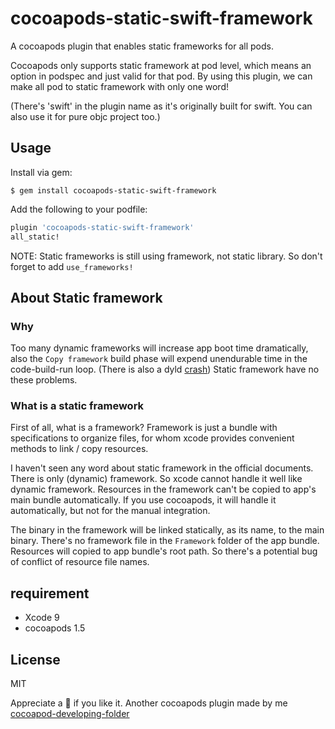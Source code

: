 # cocoapods-static-swift-framework

A cocoapods plugin that enables static frameworks for all pods.

Cocoapods only supports static framework at pod level, which means an option in podspec and just valid for that pod. By using this plugin, we can make all pod to static framework with only one word!

(There's 'swift' in the plugin name as it's originally built for swift. You can also use it for pure objc project too.)

## Usage
Install via gem:

```
$ gem install cocoapods-static-swift-framework
```

Add the following to your podfile:

```ruby
plugin 'cocoapods-static-swift-framework'
all_static!

```

NOTE: Static frameworks is still using framework, not static library. So don't forget to add `use_frameworks!`

## About Static framework

### Why

Too many dynamic frameworks will increase app boot time dramatically, also the `Copy framework` build phase will expend unendurable time in the code-build-run loop. (There is also a dyld [crash](https://github.com/Ruenzuo/cocoapods-amimono#why-would-you-want-this-plugin-in-your-podfile)) Static framework have no these problems.

### What is a static framework

First of all, what is a framework? Framework is just a bundle with specifications to organize files, for whom xcode provides convenient methods to link / copy resources. 

I haven't seen any word about static framework in the official documents. There is only (dynamic) framework. So xcode cannot handle it well like dynamic framework. Resources in the framework can't be copied to app's main bundle automatically. If you use cocoapods, it will handle it automatically, but not for the manual integration.

The binary in the framework will be linked statically, as its name, to the main binary. There's no framework file in the `Framework` folder of the app bundle. Resources will copied to app bundle's root path. So there's a potential bug of conflict of resource file names.


## requirement

- Xcode 9
- cocoapods 1.5

## License
MIT

Appreciate a 🌟 if you like it.  Another cocoapods plugin made by me [cocoapod-developing-folder](https://github.com/leavez/cocoapods-developing-folder)
